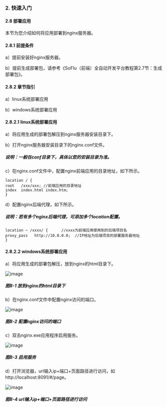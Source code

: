 ### 2. 快速入门

#### 2.8 部署应用

本节为您介绍如何将应用部署到nginx服务器。

#### 2.8.1 前提条件

a）提前安装好nginx服务器。

b）提前生成部署包，请参考《SoFlu（前端）全自动开发平台教程第2.7节：生成部署包》。

#### 2.8.2 章节指引

a）linux系统部署应用

b）windows系统部署应用

#### 2.8.2.1 linux系统部署应用

a）将应用生成的部署包解压到nginx服务器安装目录下。

b）打开nginx服务器安装目录下的nginx.conf文件。

##### 说明：一般在conf目录下，具体以您的安装目录为准。

c）在nginx.conf文件中，配置nginx前端应用的目录地址，如下所示。


```
location / {             
root   /xxx/xxx; //前端应用的目录地址             
index  index.html index.htm;         
}
```

d）配置nginx后端代理，如下所示。

##### 说明：若有多个nginx后端代理，可添加多个location配置。

```
location ~ /xxxx/ {      //xxxx为前端应用使用到的后端项目名             
proxy_pass   http://10.0.0.0;  //IP地址为后端项目的部署服务器地址         
}
```
#### 2.8.2.2 windows系统部署应用

a）将应用生成的部署包解压，放到nginx的html目录下。

![image](https://user-images.githubusercontent.com/79617492/212253609-8eeca24f-e758-4135-95a6-3b4c63197e47.png)

##### 图8-1 放到nginx的html目录下

b）在nginx.conf文件中配置nginx访问的端口。

![image](https://user-images.githubusercontent.com/79617492/212253620-cf677101-0b16-4d6e-9ca6-a557b17578d3.png)

##### 图8-2 配置nginx访问的端口

c）双击nginx.exe应用程序启用服务。

![image](https://user-images.githubusercontent.com/79617492/212253651-13da79b0-1300-43e6-820d-9e8408cf4483.png)

##### 图8-3 启用服务

d）打开浏览器，url输入ip+端口+页面路径进行访问，如http://localhost:8091/#/page。

![image](https://user-images.githubusercontent.com/79617492/212253703-850084c0-11c9-478d-a975-631f9f157a1b.png)

##### 图8-4 url输入ip+端口+页面路径进行访问
